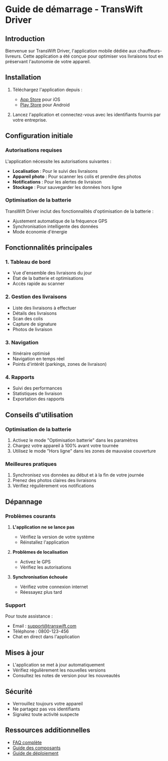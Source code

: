 # Guide de démarrage - TransWift Driver

## Introduction

Bienvenue sur TransWift Driver, l'application mobile dédiée aux chauffeurs-livreurs. Cette application a été conçue pour optimiser vos livraisons tout en préservant l'autonomie de votre appareil.

## Installation

1. Téléchargez l'application depuis :
   - [App Store](https://apps.apple.com/transwift-driver) pour iOS
   - [Play Store](https://play.google.com/store/apps/transwift-driver) pour Android

2. Lancez l'application et connectez-vous avec les identifiants fournis par votre entreprise.

## Configuration initiale

### Autorisations requises

L'application nécessite les autorisations suivantes :
- **Localisation** : Pour le suivi des livraisons
- **Appareil photo** : Pour scanner les colis et prendre des photos
- **Notifications** : Pour les alertes de livraison
- **Stockage** : Pour sauvegarder les données hors ligne

### Optimisation de la batterie

TransWift Driver inclut des fonctionnalités d'optimisation de la batterie :
- Ajustement automatique de la fréquence GPS
- Synchronisation intelligente des données
- Mode économie d'énergie

## Fonctionnalités principales

### 1. Tableau de bord

- Vue d'ensemble des livraisons du jour
- État de la batterie et optimisations
- Accès rapide au scanner

### 2. Gestion des livraisons

- Liste des livraisons à effectuer
- Détails des livraisons
- Scan des colis
- Capture de signature
- Photos de livraison

### 3. Navigation

- Itinéraire optimisé
- Navigation en temps réel
- Points d'intérêt (parkings, zones de livraison)

### 4. Rapports

- Suivi des performances
- Statistiques de livraison
- Exportation des rapports

## Conseils d'utilisation

### Optimisation de la batterie

1. Activez le mode "Optimisation batterie" dans les paramètres
2. Chargez votre appareil à 100% avant votre tournée
3. Utilisez le mode "Hors ligne" dans les zones de mauvaise couverture

### Meilleures pratiques

1. Synchronisez vos données au début et à la fin de votre journée
2. Prenez des photos claires des livraisons
3. Vérifiez régulièrement vos notifications

## Dépannage

### Problèmes courants

1. **L'application ne se lance pas**
   - Vérifiez la version de votre système
   - Réinstallez l'application

2. **Problèmes de localisation**
   - Activez le GPS
   - Vérifiez les autorisations

3. **Synchronisation échouée**
   - Vérifiez votre connexion internet
   - Réessayez plus tard

### Support

Pour toute assistance :
- Email : support@transwift.com
- Téléphone : 0800-123-456
- Chat en direct dans l'application

## Mises à jour

- L'application se met à jour automatiquement
- Vérifiez régulièrement les nouvelles versions
- Consultez les notes de version pour les nouveautés

## Sécurité

- Verrouillez toujours votre appareil
- Ne partagez pas vos identifiants
- Signalez toute activité suspecte

## Ressources additionnelles

- [FAQ complète](../faq.md)
- [Guide des composants](../components/usage.md)
- [Guide de déploiement](../deployment/guide.md)
